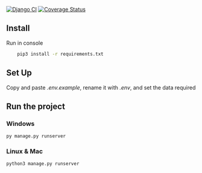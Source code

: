 [![Django CI](https://github.com/boterop/alle_commerce/actions/workflows/django.yml/badge.svg?branch=main)](https://github.com/boterop/alle_commerce/actions/workflows/django.yml)
[![Coverage Status](https://coveralls.io/repos/github/boterop/alle_commerce/badge.svg?branch=main)](https://coveralls.io/github/boterop/alle_commerce?branch=main)

## Install

Run in console

```sh
    pip3 install -r requirements.txt
```

## Set Up

Copy and paste _.env.example_, rename it with _.env_, and set the data required

## Run the project

### Windows

`py manage.py runserver`

### Linux & Mac

`python3 manage.py runserver`

